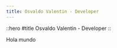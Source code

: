 ```yaml
---
title: Osvaldo Valentin - Developer
---
```


::hero
#title 
Osvaldo Valentin - Developer 
::

Hola mundo
